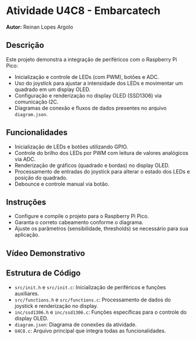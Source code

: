 # Atividade U4C8 - Embarcatech

**Autor:** Reinan Lopes Argolo

## Descrição
Este projeto demonstra a integração de periféricos com o Raspberry Pi Pico:  
- Inicialização e controle de LEDs (com PWM), botões e ADC.  
- Uso do joystick para ajustar a intensidade dos LEDs e movimentar um quadrado em um display OLED.  
- Configuração e renderização no display OLED (SSD1306) via comunicação I2C.  
- Diagramas de conexão e fluxos de dados presentes no arquivo `diagram.json`.

## Funcionalidades
- Inicialização de LEDs e botões utilizando GPIO.
- Controle do brilho dos LEDs por PWM com leitura de valores analógicos via ADC.
- Renderização de gráficos (quadrado e bordas) no display OLED.
- Processamento de entradas do joystick para alterar o estado dos LEDs e posição do quadrado.
- Debounce e controle manual via botão.

## Instruções
- Configure e compile o projeto para o Raspberry Pi Pico.
- Garanta o correto cabeamento conforme o diagrama.
- Ajuste os parâmetros (sensibilidade, thresholds) se necessário para sua aplicação.

## Vídeo Demonstrativo
<!-- Espaço reservado para o vídeo da atividade - insira o link ou embed do vídeo aqui -->

## Estrutura de Código
- `src/init.h` e `src/init.c`: Inicialização de periféricos e funções auxiliares.
- `src/functions.h` e `src/functions.c`: Processamento de dados do joystick e renderização no display.
- `inc/ssd1306.h` e `inc/ssd1306.c`: Funções específicas para o controle do display OLED.
- `diagram.json`: Diagrama de conexões da atividade.
- `U4C8.c`: Arquivo principal que integra todas as funcionalidades.

<!-- ...other project files and setup instructions... -->
